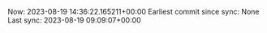 Now: 2023-08-19 14:36:22.165211+00:00 Earliest commit since sync: None Last sync: 2023-08-19 09:09:07+00:00
